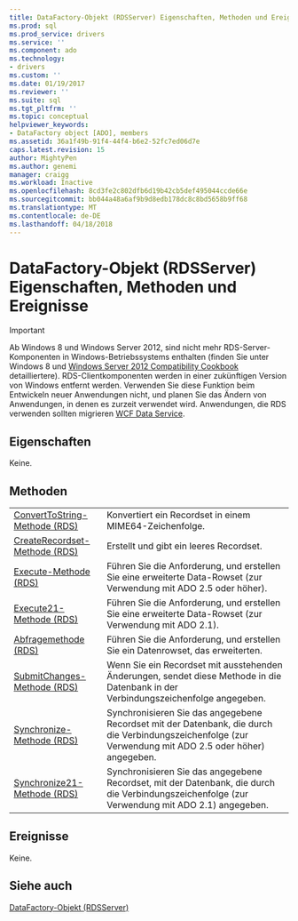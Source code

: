 ```yaml
---
title: DataFactory-Objekt (RDSServer) Eigenschaften, Methoden und Ereignisse | Microsoft Docs
ms.prod: sql
ms.prod_service: drivers
ms.service: ''
ms.component: ado
ms.technology:
- drivers
ms.custom: ''
ms.date: 01/19/2017
ms.reviewer: ''
ms.suite: sql
ms.tgt_pltfrm: ''
ms.topic: conceptual
helpviewer_keywords:
- DataFactory object [ADO], members
ms.assetid: 36a1f49b-91f4-44f4-b6e2-52fc7ed06d7e
caps.latest.revision: 15
author: MightyPen
ms.author: genemi
manager: craigg
ms.workload: Inactive
ms.openlocfilehash: 8cd3fe2c802dfb6d19b42cb5def495044ccde66e
ms.sourcegitcommit: bb044a48a6af9b9d8edb178dc8c8bd5658b9ff68
ms.translationtype: MT
ms.contentlocale: de-DE
ms.lasthandoff: 04/18/2018
---
```

# <a name="datafactory-object-rdsserver-properties-methods-and-events"></a>DataFactory-Objekt (RDSServer) Eigenschaften, Methoden und Ereignisse
> [!IMPORTANT]
>  Ab Windows 8 und Windows Server 2012, sind nicht mehr RDS-Server-Komponenten in Windows-Betriebssystems enthalten (finden Sie unter Windows 8 und [Windows Server 2012 Compatibility Cookbook](https://www.microsoft.com/en-us/download/details.aspx?id=27416) detailliertere). RDS-Clientkomponenten werden in einer zukünftigen Version von Windows entfernt werden. Verwenden Sie diese Funktion beim Entwickeln neuer Anwendungen nicht, und planen Sie das Ändern von Anwendungen, in denen es zurzeit verwendet wird. Anwendungen, die RDS verwenden sollten migrieren [WCF Data Service](http://go.microsoft.com/fwlink/?LinkId=199565).  
  
## <a name="properties"></a>Eigenschaften  
 Keine.  
  
## <a name="methods"></a>Methoden  
  
|||  
|-|-|  
|[ConvertToString-Methode (RDS)](../../../ado/reference/rds-api/converttostring-method-rds.md)|Konvertiert ein Recordset in einem MIME64-Zeichenfolge.|  
|[CreateRecordset-Methode (RDS)](../../../ado/reference/rds-api/createrecordset-method-rds.md)|Erstellt und gibt ein leeres Recordset.|  
|[Execute-Methode (RDS)](../../../ado/reference/rds-api/execute-method-rds.md)|Führen Sie die Anforderung, und erstellen Sie eine erweiterte Data-Rowset (zur Verwendung mit ADO 2.5 oder höher).|  
|[Execute21-Methode (RDS)](../../../ado/reference/rds-api/execute21-method-rds.md)|Führen Sie die Anforderung, und erstellen Sie eine erweiterte Data-Rowset (zur Verwendung mit ADO 2.1).|  
|[Abfragemethode (RDS)](../../../ado/reference/rds-api/query-method-rds.md)|Führen Sie die Anforderung, und erstellen Sie ein Datenrowset, das erweiterten.|  
|[SubmitChanges-Methode (RDS)](../../../ado/reference/rds-api/submitchanges-method-rds.md)|Wenn Sie ein Recordset mit ausstehenden Änderungen, sendet diese Methode in die Datenbank in der Verbindungszeichenfolge angegeben.|  
|[Synchronize-Methode (RDS)](../../../ado/reference/rds-api/synchronize-method-rds.md)|Synchronisieren Sie das angegebene Recordset mit der Datenbank, die durch die Verbindungszeichenfolge (zur Verwendung mit ADO 2.5 oder höher) angegeben.|  
|[Synchronize21-Methode (RDS)](../../../ado/reference/rds-api/synchronize21-method-rds.md)|Synchronisieren Sie das angegebene Recordset, mit der Datenbank, die durch die Verbindungszeichenfolge (zur Verwendung mit ADO 2.1) angegeben.|  
  
## <a name="events"></a>Ereignisse  
 Keine.  
  
## <a name="see-also"></a>Siehe auch  
 [DataFactory-Objekt (RDSServer)](../../../ado/reference/rds-api/datafactory-object-rdsserver.md)


